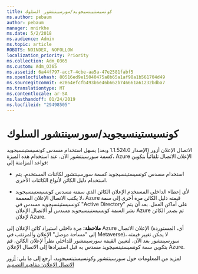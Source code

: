 ```yaml
---
title: كونسيستينسيجويد/سورسينتشور السلوك
ms.author: pebaum
author: pebaum
manager: mnirkhe
ms.date: 5/2/2018
ms.audience: Admin
ms.topic: article
ROBOTS: NOINDEX, NOFOLLOW
localization_priority: Priority
ms.collection: Adm_O365
ms.custom: Adm_O365
ms.assetid: 6a44f797-acc7-4cbe-aa5a-47e2581fabf5
ms.openlocfilehash: 80516ed9e15040475a8b65a1af98a1b561704d49
ms.sourcegitcommit: e2864efcfb493b6e46b662b746661a61232bdba7
ms.translationtype: MT
ms.contentlocale: ar-SA
ms.lasthandoff: 01/24/2019
ms.locfileid: "29498505"
---
```

# <a name="consistencyguid--sourceanchor-behavior"></a>كونسيستينسيجويد/سورسينتشور السلوك

الاتصال الإعلان أزور (الإصدار 1.1.524.0 وبعد) يسهل استخدام مسدس كونسيستينسيجويد كسمة سورسينتشور الآن. عند استخدام هذه الميزة، Azure الإعلان الاتصال تلقائياً بتكوين قواعد المزامنة إلى:
  
- استخدام مسدس كونسيستينسيجويد كسمة سورسينتشور لكائنات المستخدم. يتم استخدام دليل الكائن لأنواع الكائنات الأخرى.
    
- لأي إعطاء الداخلي المستخدم الإعلان الكائن الذي سمته مسدس كونسيستينسيجويد لا يكتب الاتصال الإعلان المعممة، Azure قيمته دليل الكائن مرة أخرى إلى سمة كونسيستينسيجويد مسدس في "Active Directory" على أماكن العمل. بعد أن يتم نشر السمة كونسيستينسيجويد مسدس أو الاتصال الإعلان Azure ثم يصدر الكائن لإعلان Azure.
    
 **ملاحظة:** مرة داخلي استيراد كائن الإعلان إلى Azure الإعلان الاتصال (أي، المستوردة إلى "مساحة موصل" الإعلان والمرتقب في Metaverse)، لا يمكن تغيير قيمته سورسينتشور بعد الآن. لتعيين القيمة سورسينتشور للداخلي نظراً لإعلان الكائن، قم بتكوين سمة كونسيستينسيجويد مسدس به قبل استيرادها إلى الاتصال الإعلان Azure. 
  
لمزيد من المعلومات حول سورسينتشور وكونسيستينسيجويد، أرجع إلى ما يلي: [أزور الاتصال الإعلان: مفاهيم التصميم](https://docs.microsoft.com/en-us/azure/active-directory/connect/active-directory-aadconnect-design-concepts)
  

